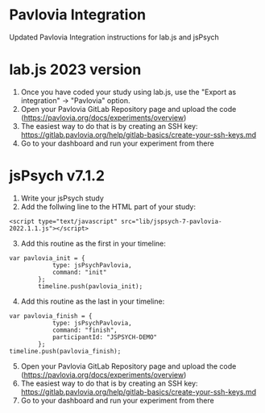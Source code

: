 # Pavlovia Integration
Updated Pavlovia Integration instructions for lab.js and jsPsych

# lab.js 2023 version
1. Once you have coded your study using lab.js, use the "Export as integration" -> "Pavlovia" option.
2. Open your Pavlovia GitLab Repository page and upload the code (https://pavlovia.org/docs/experiments/overview)
3. The easiest way to do that is by creating an SSH key: https://gitlab.pavlovia.org/help/gitlab-basics/create-your-ssh-keys.md
4. Go to your dashboard and run your experiment from there
   
# jsPsych v7.1.2
1. Write your jsPsych study
2. Add the follwing line to the HTML part of your study:
```
<script type="text/javascript" src="lib/jspsych-7-pavlovia-2022.1.1.js"></script>
```
3. Add this routine as the first in your timeline:
```
var pavlovia_init = {
			type: jsPsychPavlovia,
			command: "init"
		};
		timeline.push(pavlovia_init);
```
4. Add this routine as the last in your timeline:
```
var pavlovia_finish = {
			type: jsPsychPavlovia,
			command: "finish",
			participantId: "JSPSYCH-DEMO"
		};
timeline.push(pavlovia_finish);
```
5. Open your Pavlovia GitLab Repository page and upload the code (https://pavlovia.org/docs/experiments/overview)
6. The easiest way to do that is by creating an SSH key: https://gitlab.pavlovia.org/help/gitlab-basics/create-your-ssh-keys.md
7. Go to your dashboard and run your experiment from there
